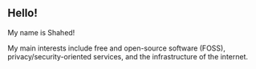 ## Hello!

My name is Shahed!

My main interests include free and open-source software (FOSS), privacy/security-oriented services, and the infrastructure of the internet.